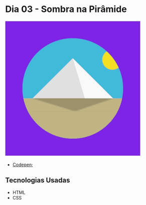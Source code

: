 # Dia 03 - Sombra na Pirâmide

![Sombra na Pirâmide](./day_3.gif?raw=true "Sombra na Pirâmide")

*   [Codepen](https://codepen.io/lizvidotti91/pen/QWvRGPq); 

## Tecnologias Usadas

*   HTML
*   CSS 
